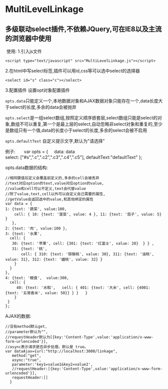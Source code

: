 # MultiLevelLinkage
## 多级联动select插件,不依赖JQuery,可在IE8以及主流的浏览器中使用
  使用:
  1.引入js文件
  
    <script type="text/javascript" src="MultiLevelLinkage.js"></script>
    
  2.在html中写select标签,插件可以用id,css等可以选中select的选择器
  
  
  	<select id="s" class="c"></select>
   
   
  3.配置插件
   设置opt对象配置插件
   
   
`opts.data`只能定义一个,本地数据对象和AJAX数据对象只能存在一个,data长度大于select的长度,多余的data会被抛弃
   
   
`opts.select`是一组select数组,按照定义顺序嵌套层,select数组只能是select的对象,数组不可以重复,第一个是最上层的select,自动忽略非select对象和重复的,至少是数组只有一个值,data的长度小于select的长度,多余的select会被不启用

`opts.defaultText` 自定义提示文字,默认为"请选择"

例子:
  
     var opts = {
     data: data			
     select: ["#s",".c",".c2",".c3",".c4",".c5"],
     defaultText:"defaultText"
     };
  
  
  
  
  
  opts.data数据的结构:
 
    //相同键值后定义会覆盖前定义的,多余的cell会被丢弃
    //text对应option的text,value对应option的value,
    //value和cell可以不定义,text会代替value
    //除了value,text,cell以外可以自定义自己需要的属性,
    //getValue会返回选中的value,和其他绑定的属性
    var data = {
    1: {text: '蔬菜', value:100,
        cell: { 10: {text: '菠菜', value: 4 }, 11: {text: '茄子', value: 5} }
       },
    2: {text: '肉', value:100 },
    3: {text: '水果', 
      cell: { 
       30: {text: '苹果', cell: {301: {text: '红富士', value: 20}  } } ,
       31: {text: '桃', 
           cell: { 310: {text: '猕猴桃', value: 30}, 311: {text: '油桃', value: 31}, 312: {text: '蟠桃', value: 32} }
        }
      }
    },
    4: {text: '粮食',  value:300,
      cell: { 
         40: {text: '水稻', 	cell: {	401: {text: '大米', cell: {4001: {text: '五常香米', value: 50}} } } 	} 
        }
     }
    };
    
AJAX的数据:



    //没有method默认get,
    //parameter默认为"",
    //requestHeader默认为[{key:'Content-Type',value:'application/x-www-form-urlencoded'}],
    //async表示请求是否异步处理。默认是 true。
    var dataAjax={url:"http://localhost:3000/linkage",
       method:"get",
       async:"true",
       parameter:'key1=value1&key2=value2',
       //requestHeader:[{key:'Content-Type',value:'application/x-www-form-urlencoded'}],
       requestHeader:[]
      }    
     
   
